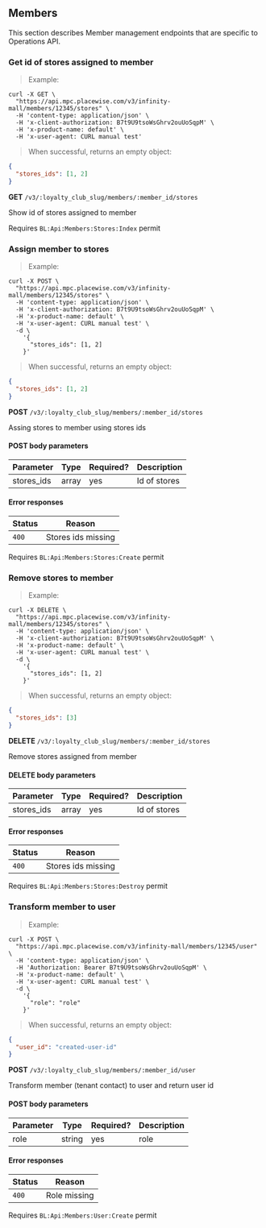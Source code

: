 ## <a name="operations-admin-members"></a> Members⠀

This section describes Member management endpoints that are specific to Operations API.

### <a name="members-stores-get"></a> Get id of stores assigned to member

> Example:

```shell
curl -X GET \
  "https://api.mpc.placewise.com/v3/infinity-mall/members/12345/stores" \
  -H 'content-type: application/json' \
  -H 'x-client-authorization: B7t9U9tsoWsGhrv2ouUoSqpM' \
  -H 'x-product-name: default' \
  -H 'x-user-agent: CURL manual test'
```

> When successful, returns an empty object:

```json
{
  "stores_ids": [1, 2]
}
```

**GET** `/v3/:loyalty_club_slug/members/:member_id/stores`

Show id of stores assigned to member

<aside class="notice">
Requires <code>BL:Api:Members:Stores:Index</code> permit
</aside>

<!--- ############################################################################################################# --->

### <a name="members-stores-add"></a> Assign member to stores

> Example:

```shell
curl -X POST \
  "https://api.mpc.placewise.com/v3/infinity-mall/members/12345/stores" \
  -H 'content-type: application/json' \
  -H 'x-client-authorization: B7t9U9tsoWsGhrv2ouUoSqpM' \
  -H 'x-product-name: default' \
  -H 'x-user-agent: CURL manual test' \
  -d \
    '{
      "stores_ids": [1, 2]
    }'
```

> When successful, returns an empty object:

```json
{
  "stores_ids": [1, 2]
}
```

**POST** `/v3/:loyalty_club_slug/members/:member_id/stores`

Assing stores to member using stores ids

#### POST body parameters

Parameter | Type | Required? | Description
--------- | ----------- | ------ | ------
stores_ids | array | yes | Id of stores

#### Error responses

Status | Reason
--------- | ----------- 
`400` | Stores ids missing

<aside class="notice">
Requires <code>BL:Api:Members:Stores:Create</code> permit
</aside>

<!--- ############################################################################################################# --->

### <a name="members-stores-remove"></a> Remove stores to member

> Example:

```shell
curl -X DELETE \
  "https://api.mpc.placewise.com/v3/infinity-mall/members/12345/stores" \
  -H 'content-type: application/json' \
  -H 'x-client-authorization: B7t9U9tsoWsGhrv2ouUoSqpM' \
  -H 'x-product-name: default' \
  -H 'x-user-agent: CURL manual test' \
  -d \
    '{
      "stores_ids": [1, 2]
    }'
```

> When successful, returns an empty object:

```json
{
  "stores_ids": [3]
}
```

**DELETE** `/v3/:loyalty_club_slug/members/:member_id/stores`

Remove stores assigned from member

#### DELETE body parameters

Parameter | Type | Required? | Description
--------- | ----------- | ------ | ------
stores_ids | array | yes | Id of stores

#### Error responses

Status | Reason
--------- | ----------- 
`400` | Stores ids missing

<aside class="notice">
Requires <code>BL:Api:Members:Stores:Destroy</code> permit
</aside>

<!--- ############################################################################################################# --->

### <a name="members-user-create"></a> Transform member to user

> Example:

```shell
curl -X POST \
  "https://api.mpc.placewise.com/v3/infinity-mall/members/12345/user" \
  -H 'content-type: application/json' \
  -H 'Authorization: Bearer B7t9U9tsoWsGhrv2ouUoSqpM' \
  -H 'x-product-name: default' \
  -H 'x-user-agent: CURL manual test' \
  -d \
    '{
      "role": "role"
    }'
```

> When successful, returns an empty object:

```json
{
  "user_id": "created-user-id"
}
```

**POST** `/v3/:loyalty_club_slug/members/:member_id/user`

Transform member (tenant contact) to user and return user id

#### POST body parameters

Parameter | Type | Required? | Description
--------- | ----------- | ------ | ------
role | string | yes | role

#### Error responses

Status | Reason
--------- | ----------- 
`400` | Role missing

<aside class="notice">
Requires <code>BL:Api:Members:User:Create</code> permit
</aside>
